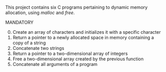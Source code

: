 This project contains six C programs pertaining to dynamic memory allocation, using *malloc* and *free*.

MANDATORY

0. Create an array of characters and initializes it with a specific character
1. Return a pointer to a newly allocated space in memory containing a copy of a string
2. Concatenate two strings
3. Return a pointer to a two-dimensional array of integers
4. Free a two-dimensional array created by the previous function
5. Concatenate all arguments of a program
